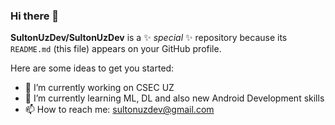 ### Hi there 👋

**SultonUzDev/SultonUzDev** is a ✨ _special_ ✨ repository because its `README.md` (this file) appears on your GitHub profile.

Here are some ideas to get you started:

- 🔭 I’m currently working on CSEC UZ
- 🌱 I’m currently learning ML, DL and also new Android Development skills
- 📫 How to reach me: sultonuzdev@gmail.com

